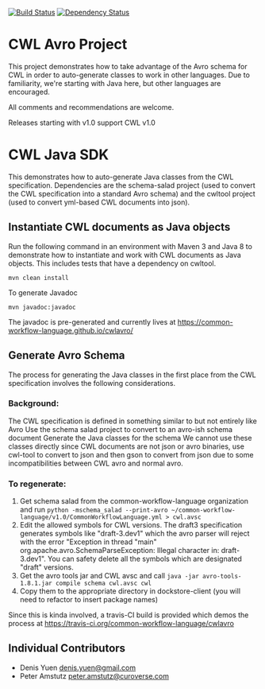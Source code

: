 [![Build Status](https://travis-ci.org/common-workflow-language/cwlavro.svg)](https://travis-ci.org/common-workflow-language/cwlavro)
[![Dependency Status](https://www.versioneye.com/user/projects/5786817bd74b4d000d0bfc44/badge.svg?style=flat-square)](https://www.versioneye.com/user/projects/5786817bd74b4d000d0bfc44)

CWL Avro Project 
================

This project demonstrates how to take advantage of the Avro schema for CWL in order to
auto-generate classes to work in other languages. Due to familiarity, we're starting with
Java here, but other languages are encouraged.  

All comments and recommendations are welcome.

Releases starting with v1.0 support CWL v1.0

# CWL Java SDK

This demonstrates how to auto-generate Java classes from the CWL specification.
Dependencies are the schema-salad project (used to convert the CWL specification into a standard Avro schema)
and the cwltool project (used to convert yml-based CWL documents into json). 

## Instantiate CWL documents as Java objects

Run the following command in an environment with Maven 3 and Java 8 to demonstrate how to instantiate and work with CWL documents as Java objects. This includes tests that have a dependency on cwltool.

    mvn clean install

To generate Javadoc 

    mvn javadoc:javadoc
    
The javadoc is pre-generated and currently lives at https://common-workflow-language.github.io/cwlavro/

## Generate Avro Schema

The process for generating the Java classes in the first place from the CWL specification involves the following considerations. 

### Background:

The CWL specification is defined in something similar to but not entirely like Avro
Use the schema salad project to convert to an avro-ish schema document
Generate the Java classes for the schema
We cannot use these classes directly since CWL documents are not json or avro binaries, use cwl-tool to convert to json and then gson to convert from json due to some incompatibilities between CWL avro and normal avro.

### To regenerate:

1. Get schema salad from the common-workflow-language organization and run `python -mschema_salad --print-avro ~/common-workflow-language/v1.0/CommonWorkflowLanguage.yml > cwl.avsc`
2. Edit the allowed symbols for CWL versions. The draft3 specification generates symbols like "draft-3.dev1" which the avro parser will reject with the error "Exception in thread \"main\" org.apache.avro.SchemaParseException: Illegal character in: draft-3.dev1". You can safety delete all the symbols which are designated "draft" versions. 
3. Get the avro tools jar and CWL avsc and call `java -jar avro-tools-1.8.1.jar compile schema cwl.avsc cwl`
3. Copy them to the appropriate directory in dockstore-client (you will need to refactor to insert package names)

Since this is kinda involved, a travis-CI build is provided which demos the process at https://travis-ci.org/common-workflow-language/cwlavro

## Individual Contributors

* Denis Yuen <denis.yuen@gmail.com>
* Peter Amstutz <peter.amstutz@curoverse.com>

